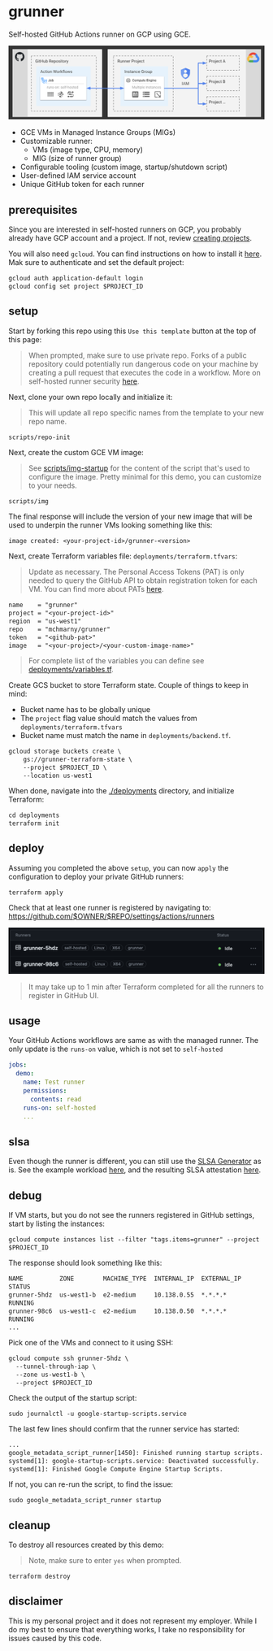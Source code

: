 # grunner

Self-hosted GitHub Actions runner on GCP using GCE.

![](assets/overview.png)

* GCE VMs in Managed Instance Groups (MIGs)
* Customizable runner:
  * VMs (image type, CPU, memory)
  * MIG (size of runner group)
* Configurable tooling (custom image, startup/shutdown script)
* User-defined IAM service account
* Unique GitHub token for each runner

## prerequisites

Since you are interested in self-hosted runners on GCP, you probably already have GCP account and a project. If not, review [creating projects](https://cloud.google.com/resource-manager/docs/creating-managing-projects).

You will also need `gcloud`. You can find instructions on how to install it [here](https://cloud.google.com/sdk/docs/install). Mak sure to authenticate and set the default project:
  
```shell
gcloud auth application-default login
gcloud config set project $PROJECT_ID
```

## setup

Start by forking this repo using this `Use this template` button at the top of this page:

> When prompted, make sure to use private repo. Forks of a public repository could potentially run dangerous code on your machine by creating a pull request that executes the code in a workflow. More on self-hosted runner security [here](https://docs.github.com/en/actions/hosting-your-own-runners/managing-self-hosted-runners/about-self-hosted-runners#self-hosted-runner-security).

Next, clone your own repo locally and initialize it: 

> This will update all repo specific names from the template to your new repo name. 

```shell
scripts/repo-init
```

Next, create the custom GCE VM image:

> See [scripts/img-startup](scripts/img-startup) for the content of the script that's used to configure the image. Pretty minimal for this demo, you can customize to your needs. 

```shell
scripts/img
```

The final response will include the version of your new image that will be used to underpin the runner VMs looking something like this:

```shell
image created: <your-project-id>/grunner-<version>
```

Next, create Terraform variables file: `deployments/terraform.tfvars`:

> Update as necessary. The Personal Access Tokens (PAT) is only needed to query the GitHub API to obtain registration token for each VM. You can find more about PATs [here](https://docs.github.com/en/authentication/keeping-your-account-and-data-secure/managing-your-personal-access-tokens).

```shell
name    = "grunner"
project = "<your-project-id>"
region  = "us-west1"
repo    = "mchmarny/grunner"
token   = "<github-pat>"
image   = "<your-project>/<your-custom-image-name>"
```

> For complete list of the variables you can define see [deployments/variables.tf](deployments/variables.tf).

Create GCS bucket to store Terraform state. Couple of things to keep in mind: 

* Bucket name has to be globally unique
* The `project` flag value should match the values from `deployments/terraform.tfvars` 
* Bucket name must match the name in `deployments/backend.tf`. 

```shell
gcloud storage buckets create \
    gs://grunner-terraform-state \
    --project $PROJECT_ID \
    --location us-west1
```

When done, navigate into the [./deployments](./deployments) directory, and initialize Terraform:

```shell
cd deployments
terraform init
```

## deploy

Assuming you completed the above `setup`, you can now `apply` the configuration to deploy your private GitHub runners:

```shell
terraform apply
```

Check that at least one runner is registered by navigating to: https://github.com/$OWNER/$REPO/settings/actions/runners 

![](assets/runners.png)

> It may take up to 1 min after Terraform completed for all the runners to register in GitHub UI.

## usage

Your GitHub Actions workflows are same as with the managed runner. The only update is the `runs-on` value, which is not set to `self-hosted`

```yaml
jobs:
  demo:
    name: Test runner
    permissions:
      contents: read
    runs-on: self-hosted
    ...
```

## slsa

Even though the runner is different, you can still use the [SLSA Generator](https://github.com/slsa-framework/slsa-github-generator) as is. See the example workload [here](.github/workflows/slsa.yaml), and the resulting SLSA attestation [here](samples/cosign-att-payload.json).

## debug

If VM starts, but you do not see the runners registered in GitHub settings, start by listing the instances: 

```shell
gcloud compute instances list --filter "tags.items=grunner" --project $PROJECT_ID
```

The response should look something like this: 

```shell
NAME          ZONE        MACHINE_TYPE  INTERNAL_IP  EXTERNAL_IP  STATUS
grunner-5hdz  us-west1-b  e2-medium     10.138.0.55  *.*.*.*      RUNNING
grunner-98c6  us-west1-c  e2-medium     10.138.0.50  *.*.*.*      RUNNING
...
```

Pick one of the VMs and connect to it using SSH: 

```shell
gcloud compute ssh grunner-5hdz \
  --tunnel-through-iap \
  --zone us-west1-b \
  --project $PROJECT_ID
```

Check the output of the startup script:

```shell
sudo journalctl -u google-startup-scripts.service
```

The last few lines should confirm that the runner service has started: 

```shell
...
google_metadata_script_runner[1450]: Finished running startup scripts.
systemd[1]: google-startup-scripts.service: Deactivated successfully.
systemd[1]: Finished Google Compute Engine Startup Scripts.
```

If not, you can re-run the script, to find the issue: 

```shell
sudo google_metadata_script_runner startup
```

## cleanup

To destroy all resources created by this demo:

> Note, make sure to enter `yes` when prompted.

```shell
terraform destroy
```

## disclaimer

This is my personal project and it does not represent my employer. While I do my best to ensure that everything works, I take no responsibility for issues caused by this code.
